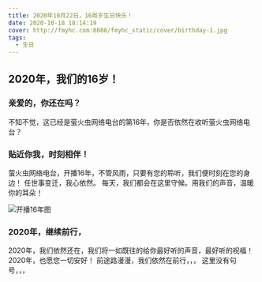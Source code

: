 ```yaml
---
title: 2020年10月22日，16周岁生日快乐！
date: 2020-10-18 18:14:19
cover: http://fmyhc.com:8088/fmyhc_static/cover/birthday-1.jpg
tags:
  - 生日
---
```


## 2020年，我们的16岁！

### 亲爱的，你还在吗？
不知不觉，这已经是萤火虫网络电台的第16年，你是否依然在收听萤火虫网络电台？

### 贴近你我，时刻相伴！
萤火虫网络电台，开播16年，不管风雨，只要有您的聆听，我们便时刻在您的身边！
任世事变迁，我心依然。
每天，我们都会在这里守候。用我们的声音，温暖你的耳朵！


![开播16年图](http://fmyhc.com:8088/fmyhc_static/post/birthday-16-3.jpg "开播16年，贴近你我，时刻相伴！")

### 2020年，继续前行，
2020年，我们依然还在，我们将一如既往的给你最好听的声音，最好听的祝福！
2020年，也愿您一切安好！
前途路漫漫，我们依然在前行，，，
这里没有句号，，，


